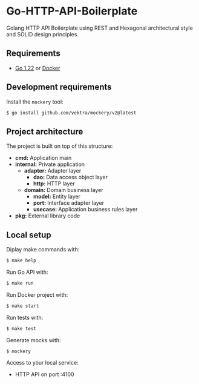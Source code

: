 # Go-HTTP-API-Boilerplate

Golang HTTP API Boilerplate using REST and Hexagonal architectural style and SOLID design principles.

## Requirements

- [Go 1.22](https://go.dev/dl/) or [Docker](https://docs.docker.com/get-docker/)

## Development requirements

Install the `mockery` tool:

```bash
$ go install github.com/vektra/mockery/v2@latest
```

## Project architecture

The project is built on top of this structure:

- **cmd:** Application main
- **internal:** Private application
  - **adapter:** Adapter layer
    - **dao:** Data access object layer
    - **http:** HTTP layer
  - **domain:** Domain business layer
    - **model:** Entity layer
    - **port:** Interface adapter layer
    - **usecase:** Application business rules layer
- **pkg:** External library code

## Local setup

Diplay make commands with:

```bash
$ make help
```

Run Go API with:

```bash
$ make run
```

Run Docker project with:

```bash
$ make start
```

Run tests with:

```bash
$ make test
```

Generate mocks with:

```bash
$ mockery
```

Access to your local service:

- HTTP API on port :4100
